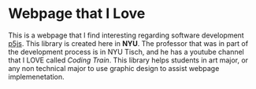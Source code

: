 # Webpage that I Love
This is a webpage that I find interesting regarding software development [p5js](https://p5js.org/).
This library is created here in **NYU**. The professor that was in part of the development process is in NYU Tisch, and he has a youtube channel that I LOVE called _Coding Train_.
This library helps students in art major, or any non technical major to use graphic design to assist webpage implemenetation.
